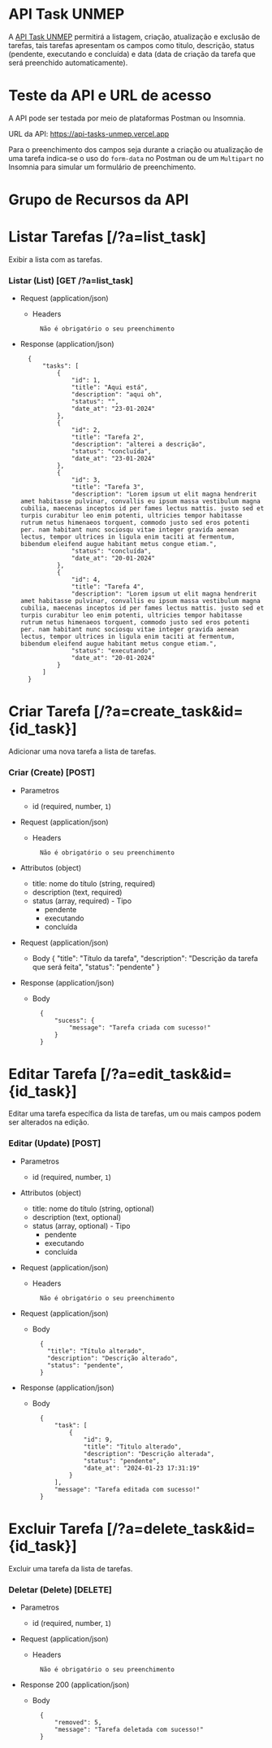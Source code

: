 # API Task UNMEP

A [API Task UNMEP](https://api-tasks-unmep.vercel.app) permitirá a listagem, criação, atualização e exclusão de tarefas, tais tarefas apresentam os campos como titulo, descrição, status (pendente, executando e concluída) e data (data de criação da tarefa que será preenchido automaticamente).

# Teste da API e URL de acesso

A API pode ser testada por meio de plataformas Postman ou Insomnia.

URL da API: https://api-tasks-unmep.vercel.app

Para o preenchimento dos campos seja durante a criação ou atualização de uma tarefa indica-se o uso do ``form-data`` no Postman ou de um ``Multipart`` no Insomnia para simular um formulário de preenchimento.


# Grupo de Recursos da API

# Listar Tarefas [/?a=list_task]

Exibir a lista com as tarefas.

### Listar (List) [GET /?a=list_task]

+ Request (application/json)

    + Headers

            Não é obrigatório o seu preenchimento


+ Response (application/json)

        {
            "tasks": [
                {
                    "id": 1,
                    "title": "Aqui está",
                    "description": "aqui oh",
                    "status": "",
                    "date_at": "23-01-2024"
                },
                {
                    "id": 2,
                    "title": "Tarefa 2",
                    "description": "alterei a descrição",
                    "status": "concluída",
                    "date_at": "23-01-2024"
                },
                {
                    "id": 3,
                    "title": "Tarefa 3",
                    "description": "Lorem ipsum ut elit magna hendrerit amet habitasse pulvinar, convallis eu ipsum massa vestibulum magna cubilia, maecenas inceptos id per fames lectus mattis. justo sed et turpis curabitur leo enim potenti, ultricies tempor habitasse rutrum netus himenaeos torquent, commodo justo sed eros potenti per. nam habitant nunc sociosqu vitae integer gravida aenean lectus, tempor ultrices in ligula enim taciti at fermentum, bibendum eleifend augue habitant metus congue etiam.",
                    "status": "concluída",
                    "date_at": "20-01-2024"
                },
                {
                    "id": 4,
                    "title": "Tarefa 4",
                    "description": "Lorem ipsum ut elit magna hendrerit amet habitasse pulvinar, convallis eu ipsum massa vestibulum magna cubilia, maecenas inceptos id per fames lectus mattis. justo sed et turpis curabitur leo enim potenti, ultricies tempor habitasse rutrum netus himenaeos torquent, commodo justo sed eros potenti per. nam habitant nunc sociosqu vitae integer gravida aenean lectus, tempor ultrices in ligula enim taciti at fermentum, bibendum eleifend augue habitant metus congue etiam.",
                    "status": "executando",
                    "date_at": "20-01-2024"
                }
            ]
        }

# Criar Tarefa [/?a=create_task&id={id_task}]

Adicionar uma nova tarefa a lista de tarefas.

### Criar (Create) [POST]

+ Parametros
    + id (required, number, `1`)


+ Request (application/json)

    + Headers

            Não é obrigatório o seu preenchimento


+ Attributos (object)

    + title: nome do título (string, required)
    + description (text, required)
    + status (array, required) - Tipo
        + pendente
        + executando
        + concluída


+ Request (application/json)

    + Body
            {
              "title": "Título da tarefa",
              "description": "Descrição da tarefa que será feita",
              "status": "pendente"
            }


+ Response (application/json)

    + Body

            {
                "sucess": {
                    "message": "Tarefa criada com sucesso!"
                } 
            }

# Editar Tarefa [/?a=edit_task&id={id_task}]

Editar uma tarefa específica da lista de tarefas, um ou mais campos podem ser alterados na edição.

### Editar (Update) [POST]

+ Parametros
    + id (required, number, `1`)

+ Attributos (object)

    + title: nome do título (string, optional)
    + description (text, optional)
    + status (array, optional) - Tipo
        + pendente
        + executando
        + concluída

+ Request (application/json)

    + Headers

            Não é obrigatório o seu preenchimento


+ Request (application/json)

    + Body

            {
              "title": "Título alterado",
              "description": "Descrição alterado",
              "status": "pendente",
            }


+ Response (application/json)

    + Body

            {
                "task": [
                    {
                        "id": 9,
                        "title": "Titulo alterado",
                        "description": "Descrição alterada",
                        "status": "pendente",
                        "date_at": "2024-01-23 17:31:19"
                    }
                ],
                "message": "Tarefa editada com sucesso!"
            }

# Excluir Tarefa [/?a=delete_task&id={id_task}]

Excluir uma tarefa da lista de tarefas.

### Deletar (Delete) [DELETE]

+ Parametros
    + id (required, number, `1`)


+ Request (application/json)

    + Headers

            Não é obrigatório o seu preenchimento


+ Response 200 (application/json)

    + Body

            {
                "removed": 5,
                "message": "Tarefa deletada com sucesso!"
            }